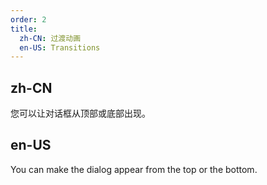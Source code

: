 ```yaml
---
order: 2
title:
  zh-CN: 过渡动画
  en-US: Transitions
---
```


## zh-CN

您可以让对话框从顶部或底部出现。

## en-US

You can make the dialog appear from the top or the bottom.